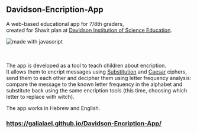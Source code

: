 ## Davidson-Encription-App

A web-based educational app for 7/8th graders,  
created for Shavit plan at [Davidson Institution of Science Education](https://davidson.weizmann.ac.il/en).  
  
<img src="https://img.shields.io/badge/made%20with-javascript-yellow.svg?style=flat" alt="made with javascript">

<br></br>
The app is developed as a tool to teach children about encription.  
It allows them to encript messages using [Substitution](https://en.wikipedia.org/wiki/Substitution_cipher) and [Caesar](https://en.wikipedia.org/wiki/Caesar_cipher) ciphers,  
send them to each other and decipher them using letter frequency analysis: compare the message to the known letter frequency in the alphabet and substitute back using the same encription tools (this time, choosing which letter to replace with witch).  

The app works in Hebrew and English.

### https://galialael.github.io/Davidson-Encription-App/
